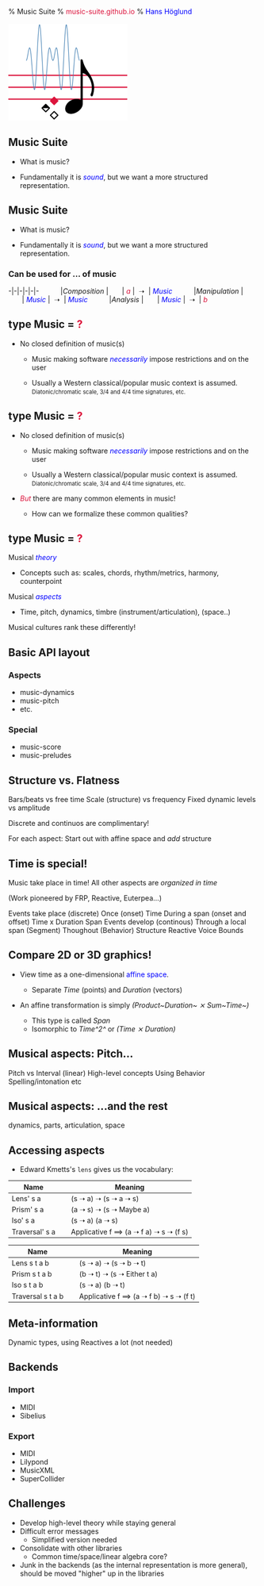 % <a style="color:">Music Suite</a>
% <a style="color:crimson">music-suite.github.io</a>
% <a style="color:blue">Hans Höglund</a> <br/><br/> <img src="farm2014/images/logo3.svg"/>

## Music Suite

- What is music?

- Fundamentally it is <a style="color:blue">*sound*</a>, but we want a more structured representation.

## Music Suite

- What is music?

- Fundamentally it is <a style="color:blue">*sound*</a>, but we want a more structured representation.

### Can be used for ... of music

-|-|-|-|-|-
&nbsp;&nbsp;&nbsp;&nbsp;&nbsp;&nbsp;&nbsp;&nbsp;&nbsp;&nbsp;|*Composition*  |&nbsp;&nbsp;&nbsp;&nbsp;&nbsp;&nbsp;&nbsp;| <a style="color:crimson">*a*</a>     | &nbsp;➝&nbsp; |  <a style="color:blue">*Music*</a>
&nbsp;&nbsp;&nbsp;&nbsp;&nbsp;&nbsp;&nbsp;&nbsp;&nbsp;&nbsp;|*Manipulation* |&nbsp;&nbsp;&nbsp;&nbsp;&nbsp;&nbsp;&nbsp;| <a style="color:blue">*Music*</a> | &nbsp;➝&nbsp; | <a style="color:blue">*Music*</a>
&nbsp;&nbsp;&nbsp;&nbsp;&nbsp;&nbsp;&nbsp;&nbsp;&nbsp;&nbsp;|*Analysis*     |&nbsp;&nbsp;&nbsp;&nbsp;&nbsp;&nbsp;&nbsp;| <a style="color:blue">*Music*</a> | &nbsp;➝&nbsp; | <a style="color:crimson">*b*</a>


## type Music = <a style="color:crimson">?</a>

- No closed definition of music(s)
    - Music making software <a style="color:blue">*necessarily*</a> impose restrictions and on the user

    - Usually a Western classical/popular music context is assumed.
      <br/><a style="font-size:80%">Diatonic/chromatic scale, 3/4 and 4/4 time signatures, etc.</a>

## type Music = <a style="color:crimson">?</a>

- No closed definition of music(s)
    - Music making software <a style="color:blue">*necessarily*</a> impose restrictions and on the user

    - Usually a Western classical/popular music context is assumed.
      <br/><a style="font-size:80%">Diatonic/chromatic scale, 3/4 and 4/4 time signatures, etc.</a>

- <a style="color:crimson">*But*</a> there are many common elements in music!
    - How can we formalize these common qualities?

## type Music = <a style="color:crimson">?</a>

Musical <a style="color:blue">*theory*</a>

- Concepts such as: scales, chords, rhythm/metrics, harmony, counterpoint

Musical <a style="color:blue">*aspects*</a>

- Time, pitch, dynamics, timbre (instrument/articulation), (space..)

Musical cultures rank these differently!

<!--
- Western classical places emphasis on pitch/harmony.
- Jazz places more emphasis on time/rhythm.
-->

## Basic API layout

### Aspects

- music-dynamics
- music-pitch
- etc.

### Special

- music-score
- music-preludes

## Structure vs. Flatness

Bars/beats vs free time
Scale (structure) vs frequency
Fixed dynamic levels vs amplitude

Discrete and continuos are complimentary!

For each aspect: Start out with affine space and *add* structure

## Time is special!

  Music take place in time!
  All other aspects are *organized in time*

  (Work pioneered by FRP, Reactive, Euterpea...)
  
  Events take place (discrete)
    Once (onset)
      Time
    During a span (onset and offset)
      Time x Duration
      Span
  Events develop (continous)
    Through a local span (Segment)
    Thoughout (Behavior)
  Structure
    Reactive
    Voice
    Bounds
  
## Compare 2D or 3D graphics!

- View time as a one-dimensional <a style="color:blue">affine space</a>.
    - Separate *Time* (points) and *Duration* (vectors)

- An affine transformation is simply *(Product~Duration~ ⨯ Sum~Time~)*
    - This type is called *Span*
    - Isomorphic to *Time^2^* or *(Time ⨯ Duration)*


## Musical aspects: Pitch...
  Pitch vs Interval (linear)
  High-level concepts
  Using Behavior
  Spelling/intonation etc

## Musical aspects: ...and the rest

dynamics, parts, articulation, space

## Accessing aspects

- Edward Kmetts's `lens` gives us the vocabulary:

Name |&nbsp;| Meaning
-|-|-
Lens' s a      |&nbsp;| (s ➝ a) ➝ (s ➝ a ➝ s) 
Prism' s a     |&nbsp;| (a ➝ s) ➝ (s ➝ Maybe a)
Iso' s a       |&nbsp;| (s ➝ a) (a ➝ s)
Traversal' s a |&nbsp;| Applicative f ⟹ (a ➝ f a) ➝ s ➝ (f s)

Name |&nbsp;| Meaning
-|-|-
Lens s t a b      |&nbsp;| (s ➝ a) ➝ (s ➝ b ➝ t) 
Prism s t a b     |&nbsp;| (b ➝ t) ➝ (s ➝ Either t a)
Iso s t a b       |&nbsp;| (s ➝ a) (b ➝ t)
Traversal s t a b |&nbsp;| Applicative f ⟹ (a ➝ f b) ➝ s ➝ (f t)

## Meta-information

Dynamic types, using Reactives a lot (not needed)


<!--
## Design principles

- Extensible
    - Only make some *core* assumptions (time is special, other aspect *fetch onto* time)
    - User can change both events and time containers

- Comprehensive, not complete
    - Impossible to include *all* music theories!
    - CMT included
    - Easily extendible

- Use the "latest"
    - MPTCs, TypeFamilies, ContraintKinds
  - lens, vector-space
-->

## Backends

### Import

- MIDI
- Sibelius

### Export

- MIDI
- Lilypond
- MusicXML
- SuperCollider


## Challenges

- Develop high-level theory while staying general
- Difficult error messages
    - Simplified version needed
- Consolidate with other libraries
    - Common time/space/linear algebra core?
- Junk in the backends (as the internal representation is more general), should be moved "higher" up in the libraries


<!--
### Wanted

    OSC
    ABCNotation
    csound-expression
-->

